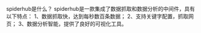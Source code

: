 spiderhub是什么？
spiderhub是一款集成了数据抓取和数据分析的中间件，具有以下特点：
1、数据抓取快，达到每秒数百条数据；
2、支持关键字配置，抓取网页；
3、数据分析智能，提供了良好的可视化工具。